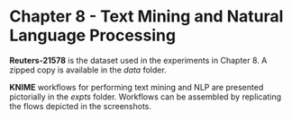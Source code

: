 # Chapter 8 - Text Mining and Natural Language Processing

**Reuters-21578** is the dataset used in the experiments in Chapter 8. A zipped copy is available in the *data* folder.

**KNIME** workflows for performing text mining and NLP are presented pictorially in the *expts* folder. Workflows can be assembled by replicating the flows depicted in the screenshots.  
